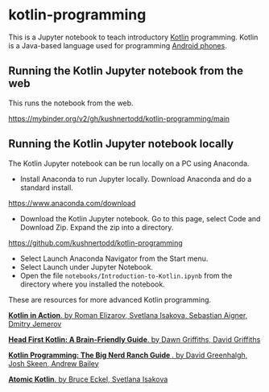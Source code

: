 # kotlin-programming

This is a Jupyter notebook to teach introductory [Kotlin](http://kotlinlang.org/) programming.
Kotlin is a Java-based language used for programming [Android phones](https://developer.android.com/kotlin).

## Running the Kotlin Jupyter notebook from the web
This runs the notebook from the web. 

https://mybinder.org/v2/gh/kushnertodd/kotlin-programming/main

## Running the Kotlin Jupyter notebook locally
The Kotlin Jupyter notebook can be run locally on a PC using Anaconda.

- Install Anaconda to run Jupyter locally. Download Anaconda and do a standard install.   

https://www.anaconda.com/download

- Download the Kotlin Jupyter notebook. Go to this page, select Code and Download Zip. Expand the zip into a directory.  

https://github.com/kushnertodd/kotlin-programming

- Select Launch Anaconda Navigator from the Start menu. 
- Select Launch under Jupyter Notebook. 
- Open the file `notebooks/Introduction-to-Kotlin.ipynb` from the directory where you installed the notebook. 

These are resources for more advanced Kotlin programming.

<a href="http://www.amazon.com/dp/161729960X/ref=nosim?tag=toddkushnerll-20"><b> Kotlin in Action</b>. by Roman Elizarov, Svetlana Isakova, Sebastian Aigner, Dmitry Jemerov</a><br>

<a href="http://www.amazon.com/dp/1491996692/ref=nosim?tag=toddkushnerll-20"><b>Head First Kotlin: A Brain-Friendly Guide</b>. by Dawn Griffiths, David Griffiths</a><br>

<a href="http://www.amazon.com/dp/B09HRCMLTV/ref=nosim?tag=toddkushnerll-20"><b>Kotlin Programming: The Big Nerd Ranch Guide </b>. by David Greenhalgh, Josh Skeen, Andrew Bailey</a><br>

<a href="http://www.amazon.com/dp/B0CD316B68/ref=nosim?tag=toddkushnerll-20"><b>Atomic Kotlin</b>. by Bruce Eckel, Svetlana Isakova</a><br>


